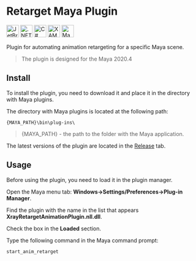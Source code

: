 # Retarget Maya Plugin

[<img alt="JetBrains Rider" width="32" heigth="32" src="https://user-images.githubusercontent.com/43999804/217959519-1784aa12-752e-497d-871e-118be97c45b7.png">](https://www.jetbrains.com/rider/)
[<img alt=".NET" width="32" heigth="32" src="https://user-images.githubusercontent.com/43999804/188286385-c3f75309-b7d0-4ce7-8357-93730ffc9b9c.svg">](https://dotnet.microsoft.com)
[<img alt="C#" width="32" heigth="32" src="https://user-images.githubusercontent.com/43999804/188286413-c165e68f-669b-4337-b412-ef5e2ba63e50.svg">](https://docs.microsoft.com/en-us/dotnet/csharp/)
[<img alt="XAML" width="32" heigth="32" src="https://user-images.githubusercontent.com/43999804/188286388-b5d0a802-c594-491e-84c6-efe9e898eff6.svg">](https://docs.microsoft.com/en-us/dotnet/desktop/wpf/xaml)
[<img alt="Maya 2020.4" width="32" heigth="32" src="https://user-images.githubusercontent.com/43999804/217960177-5eb89a05-058a-4ccf-b0b3-37eb5b178d86.png">](https://www.autodesk.com/products/maya/overview)

Plugin for automating animation retargeting for a specific Maya scene.

> The plugin is designed for the Maya 2020.4

## Install

To install the plugin, you need to download it and place it in the directory with Maya plugins.

The directory with Maya plugins is located at the following path:
```
{MAYA_PATH}\bin\plug-ins\
```
> {MAYA_PATH} - the path to the folder with the Maya application.

The latest versions of the plugin are located in the [Release](https://github.com/XDenizX/RetargetMayaPlugin/releases) tab.

## Usage

Before using the plugin, you need to load it in the plugin manager.

Open the Maya menu tab: **Windows->Settings/Preferences->Plug-in Manager**.

Find the plugin with the name in the list that appears **XrayRetargetAnimationPlugin.nll.dll**.

Check the box in the **Loaded** section.

Type the following command in the Maya command prompt:
```
start_anim_retarget
```

